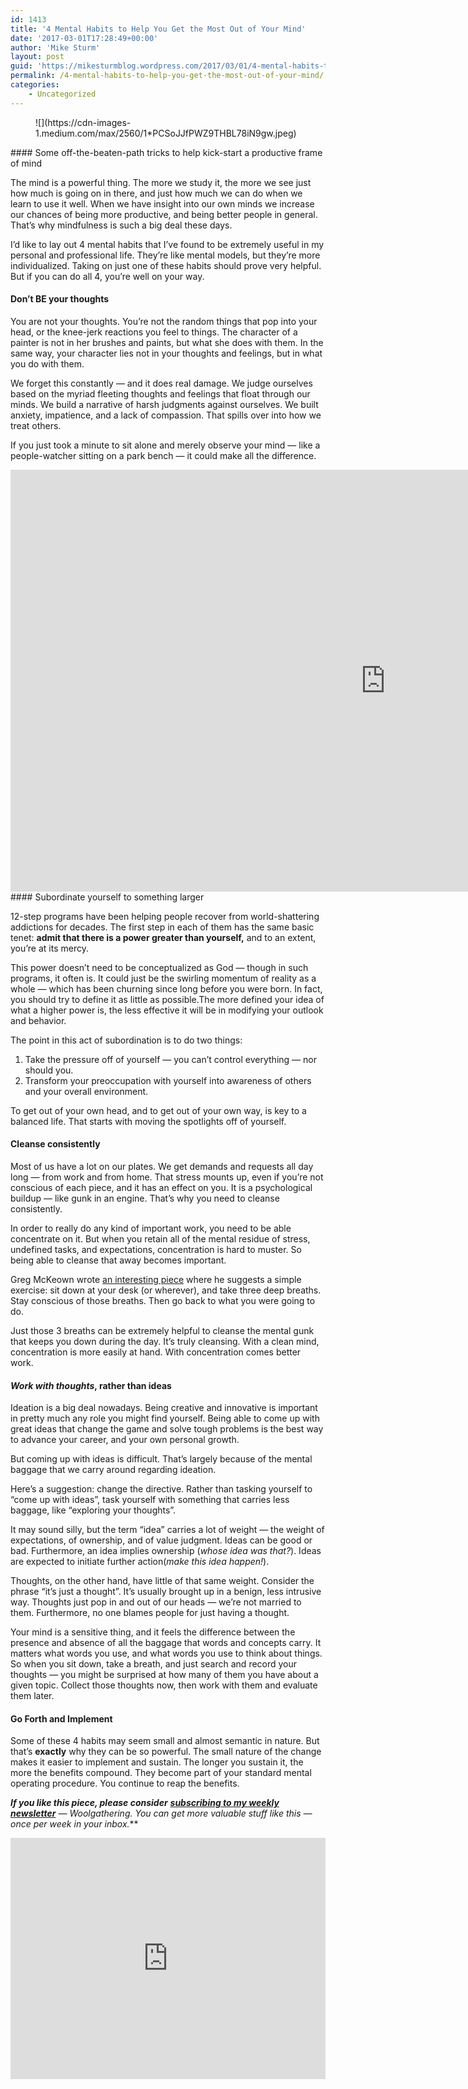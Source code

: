 ```yaml
---
id: 1413
title: '4 Mental Habits to Help You Get the Most Out of Your Mind'
date: '2017-03-01T17:28:49+00:00'
author: 'Mike Sturm'
layout: post
guid: 'https://mikesturmblog.wordpress.com/2017/03/01/4-mental-habits-to-help-you-get-the-most-out-of-your-mind/'
permalink: /4-mental-habits-to-help-you-get-the-most-out-of-your-mind/
categories:
    - Uncategorized
---
```


<figure>![](https://cdn-images-1.medium.com/max/2560/1*PCSoJJfPWZ9THBL78iN9gw.jpeg)</figure>#### Some off-the-beaten-path tricks to help kick-start a productive frame of mind

The mind is a powerful thing. The more we study it, the more we see just how much is going on in there, and just how much we can do when we learn to use it well. When we have insight into our own minds we increase our chances of being more productive, and being better people in general. That’s why mindfulness is such a big deal these days.

I’d like to lay out 4 mental habits that I’ve found to be extremely useful in my personal and professional life. They’re like mental models, but they’re more individualized. Taking on just one of these habits should prove very helpful. But if you can do all 4, you’re well on your way.

#### Don’t BE your thoughts

You are not your thoughts. You’re not the random things that pop into your head, or the knee-jerk reactions you feel to things. The character of a painter is not in her brushes and paints, but what she does with them. In the same way, your character lies not in your thoughts and feelings, but in what you do with them.

We forget this constantly — and it does real damage. We judge ourselves based on the myriad fleeting thoughts and feelings that float through our minds. We build a narrative of harsh judgments against ourselves. We built anxiety, impatience, and a lack of compassion. That spills over into how we treat others.

If you just took a minute to sit alone and merely observe your mind — like a people-watcher sitting on a park bench — it could make all the difference.

<div class="nv-iframe-embed"><iframe allow="autoplay; fullscreen; picture-in-picture" allowfullscreen="" frameborder="0" height="675" loading="lazy" src="https://player.vimeo.com/video/95143875?h=df23c38f8f&dnt=1&app_id=122963" title="Changing Perspective" width="1200"></iframe></div>#### Subordinate yourself to something larger

12-step programs have been helping people recover from world-shattering addictions for decades. The first step in each of them has the same basic tenet: **admit that there is a power greater than yourself,** and to an extent, you’re at its mercy.

This power doesn’t need to be conceptualized as God — though in such programs, it often is. It could just be the swirling momentum of reality as a whole — which has been churning since long before you were born. In fact, you should try to define it as little as possible.The more defined your idea of what a higher power is, the less effective it will be in modifying your outlook and behavior.

The point in this act of subordination is to do two things:

1. Take the pressure off of yourself — you can’t control everything — nor should you.
2. Transform your preoccupation with yourself into awareness of others and your overall environment.

To get out of your own head, and to get out of your own way, is key to a balanced life. That starts with moving the spotlights off of yourself.

#### Cleanse consistently

Most of us have a lot on our plates. We get demands and requests all day long — from work and from home. That stress mounts up, even if you’re not conscious of each piece, and it has an effect on you. It is a psychological buildup — like gunk in an engine. That’s why you need to cleanse consistently.

In order to really do any kind of important work, you need to be able concentrate on it. But when you retain all of the mental residue of stress, undefined tasks, and expectations, concentration is hard to muster. So being able to cleanse that away becomes important.

Greg McKeown wrote [an interesting piece](https://getpocket.com/explore/item/reduce-your-stress-in-two-minutes-a-day-760830829) where he suggests a simple exercise: sit down at your desk (or wherever), and take three deep breaths. Stay conscious of those breaths. Then go back to what you were going to do.

Just those 3 breaths can be extremely helpful to cleanse the mental gunk that keeps you down during the day. It’s truly cleansing. With a clean mind, concentration is more easily at hand. With concentration comes better work.

#### *Work with thoughts*, rather than ideas

Ideation is a big deal nowadays. Being creative and innovative is important in pretty much any role you might find yourself. Being able to come up with great ideas that change the game and solve tough problems is the best way to advance your career, and your own personal growth.

But coming up with ideas is difficult. That’s largely because of the mental baggage that we carry around regarding ideation.

Here’s a suggestion: change the directive. Rather than tasking yourself to “come up with ideas”, task yourself with something that carries less baggage, like “exploring your thoughts”.

It may sound silly, but the term “idea” carries a lot of weight — the weight of expectations, of ownership, and of value judgment. Ideas can be good or bad. Furthermore, an idea implies ownership (*whose idea was that?*). Ideas are expected to initiate further action(*make this idea happen!*).

Thoughts, on the other hand, have little of that same weight. Consider the phrase “it’s just a thought”. It’s usually brought up in a benign, less intrusive way. Thoughts just pop in and out of our heads — we’re not married to them. Furthermore, no one blames people for just having a thought.

Your mind is a sensitive thing, and it feels the difference between the presence and absence of all the baggage that words and concepts carry. It matters what words you use, and what words you use to think about things. So when you sit down, take a breath, and just search and record your thoughts — you might be surprised at how many of them you have about a given topic. Collect those thoughts now, then work with them and evaluate them later.

#### Go Forth and Implement

Some of these 4 habits may seem small and almost semantic in nature. But that’s **exactly** why they can be so powerful. The small nature of the change makes it easier to implement and sustain. The longer you sustain it, the more the benefits compound. They become part of your standard mental operating procedure. You continue to reap the benefits.

***If you like this piece, please consider*** [***subscribing to my weekly newsletter***](http://tinyletter.com/mike_sturm) ***—* Woolgathering*. You can get more valuable stuff like this — once per week in your inbox.***

<iframe class="wp-embedded-content" data-secret="wSiaSzgfDP" frameborder="0" height="386" loading="lazy" sandbox="allow-scripts" scrolling="no" security="restricted" src="https://upscri.be/f/61f5e9?as_embed=true#?secret=wSiaSzgfDP" title="Subscribe to Woolgathering" width="100%"></iframe>